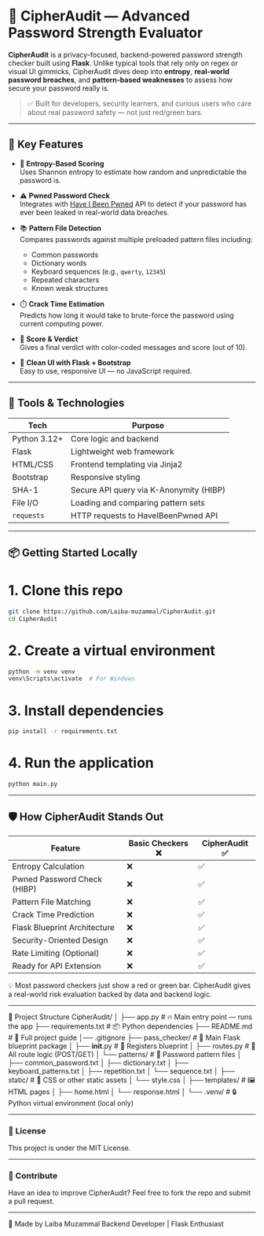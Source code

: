 # 🔐 CipherAudit — Advanced Password Strength Evaluator

**CipherAudit** is a privacy-focused, backend-powered password strength checker built using **Flask**. Unlike typical tools that rely only on regex or visual UI gimmicks, CipherAudit dives deep into **entropy**, **real-world password breaches**, and **pattern-based weaknesses** to assess how secure your password really is.

> ✅ Built for developers, security learners, and curious users who care about real password safety — not just red/green bars.

---

## 🌟 Key Features

- 🔢 **Entropy-Based Scoring**  
  Uses Shannon entropy to estimate how random and unpredictable the password is.

- ⚠️ **Pwned Password Check**  
  Integrates with [Have I Been Pwned](https://haveibeenpwned.com/API/v3) API to detect if your password has ever been leaked in real-world data breaches.

- 📚 **Pattern File Detection**  
  Compares passwords against multiple preloaded pattern files including:
  - Common passwords  
  - Dictionary words  
  - Keyboard sequences (e.g., `qwerty`, `12345`)  
  - Repeated characters  
  - Known weak structures  

- ⏱️ **Crack Time Estimation**  
  Predicts how long it would take to brute-force the password using current computing power.

- 🎯 **Score & Verdict**  
  Gives a final verdict with color-coded messages and score (out of 10).

- 🧠 **Clean UI with Flask + Bootstrap**  
  Easy to use, responsive UI — no JavaScript required.

---

## 🧰 Tools & Technologies

| Tech         | Purpose                                      |
|--------------|----------------------------------------------|
| Python 3.12+ | Core logic and backend                       |
| Flask        | Lightweight web framework                    |
| HTML/CSS     | Frontend templating via Jinja2               |
| Bootstrap    | Responsive styling                           |
| SHA-1        | Secure API query via K-Anonymity (HIBP)      |
| File I/O     | Loading and comparing pattern sets           |
| `requests`   | HTTP requests to HaveIBeenPwned API          |

---

## 📦 Getting Started Locally

# 1. Clone this repo

```bash
git clone https://github.com/Laiba-muzammal/CipherAudit.git
cd CipherAudit
```

# 2. Create a virtual environment

```bash
python -m venv venv
venv\Scripts\activate  # For Windows
```

# 3. Install dependencies
```bash
pip install -r requirements.txt
```

# 4. Run the application
```bash
python main.py
```

---

## 🛡️ How CipherAudit Stands Out

| Feature                        | Basic Checkers ❌ | CipherAudit ✅ |
|-------------------------------|-------------------|----------------|
| Entropy Calculation           | ❌                | ✅             |
| Pwned Password Check (HIBP)   | ❌                | ✅             |
| Pattern File Matching         | ❌                | ✅             |
| Crack Time Prediction         | ❌                | ✅             |
| Flask Blueprint Architecture  | ❌                | ✅             |
| Security-Oriented Design      | ❌                | ✅             |
| Rate Limiting (Optional)      | ❌                | ✅             |
| Ready for API Extension       | ❌                | ✅             |

💡 Most password checkers just show a red or green bar. CipherAudit gives a real-world risk evaluation backed by data and backend logic.

---

📁 Project Structure
CipherAudit/
│
├── app.py                       # 🔥 Main entry point — runs the app
├── requirements.txt             # 📦 Python dependencies
├── README.md                    # 📘 Full project guide
│── .gitignore
├── pass_checker/                # 🔄 Main Flask blueprint package
│   ├── __init__.py              # 🧠 Registers blueprint
│   ├── routes.py                # 🔎 All route logic (POST/GET)
│   └── patterns/                # 📂 Password pattern files
│       ├── common_password.txt
│       ├── dictionary.txt
│       ├── keyboard_patterns.txt
│       ├── repetition.txt
│       └── sequence.txt
│
├── static/                      # 🎨 CSS or other static assets
│   └── style.css
│
├── templates/                   # 🖼️ HTML pages
│   ├── home.html
│   └── response.html
│
└── .venv/                       # 🔒 Python virtual environment (local only)

---

### 📜 License
This project is under the MIT License.

---

### 🤝 Contribute
Have an idea to improve CipherAudit? Feel free to fork the repo and submit a pull request.

---

🧠 Made by
Laiba Muzammal
Backend Developer | Flask Enthusiast
